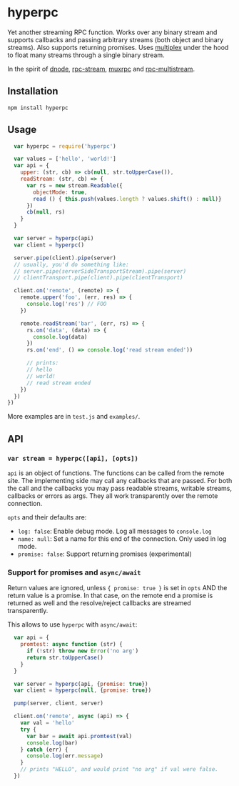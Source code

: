 # hyperpc

Yet another streaming RPC function. Works over any binary stream and supports callbacks and passing arbitrary streams (both object and binary streams). Also supports returning promises. Uses [multiplex](/maxogden/multiplex) under the hood to float many streams through a single binary stream.

In the spirit of [dnode](/substack/dnode), [rpc-stream](/dominictarr/rpc-stream), [muxrpc](/ssbc/muxrpc) and [rpc-multistream](/biobricks/rpc-multistream).

## Installation

`npm install hyperpc`

## Usage

```js
  var hyperpc = require('hyperpc')

  var values = ['hello', 'world!']
  var api = {
    upper: (str, cb) => cb(null, str.toUpperCase()),
    readStream: (str, cb) => {
      var rs = new stream.Readable({
        objectMode: true,
        read () { this.push(values.length ? values.shift() : null)}
      })
      cb(null, rs)
    }
  }

  var server = hyperpc(api)
  var client = hyperpc()

  server.pipe(client).pipe(server)
  // usually, you'd do something like:
  // server.pipe(serverSideTransportStream).pipe(server)
  // clientTransport.pipe(client).pipe(clientTransport)

  client.on('remote', (remote) => {
    remote.upper('foo', (err, res) => {
      console.log('res') // FOO
    })

    remote.readStream('bar', (err, rs) => {
      rs.on('data', (data) => {
        console.log(data)
      })
      rs.on('end', () => console.log('read stream ended'))

      // prints:
      // hello
      // world!
      // read stream ended
    })
  })
})
```

More examples are in `test.js` and `examples/`.

## API

### `var stream = hyperpc([api], [opts])`

`api` is an object of functions. The functions can be called from the remote site. The implementing side may call any callbacks that are passed. For both the call and the callbacks you may pass readable streams, writable streams, callbacks or errors as args. They all work transparently over the remote connection.

`opts` and their defaults are:

* `log: false`: Enable debug mode. Log all messages to `console.log`
* `name: null`: Set a name for this end of the connection. Only used in log mode.
* `promise: false`: Support returning promises (experimental)

### Support for promises and `async/await`

Return values are ignored, unless `{ promise: true }` is set in `opts` AND the return value is a promise. In that case, on the remote end a promise is returned as well and the resolve/reject callbacks are streamed transparently.

This allows to use `hyperpc` with `async/await`:

```js
  var api = {
    promtest: async function (str) {
      if (!str) throw new Error('no arg')
      return str.toUpperCase()
    }
  }

  var server = hyperpc(api, {promise: true})
  var client = hyperpc(null, {promise: true})

  pump(server, client, server)

  client.on('remote', async (api) => {
    var val = 'hello'
    try {
      var bar = await api.promtest(val)
      console.log(bar)
    } catch (err) {
      console.log(err.message)
    }
    // prints "HELLO", and would print "no arg" if val were false.
  })
```
